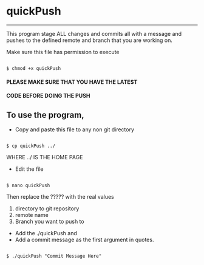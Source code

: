 # quickPush
---

This program stage ALL changes and commits all 
with a message and pushes to the defined 
remote and branch that you are working on.

Make sure this file has permission to execute

```shell

$ chmod +x quickPush

```
#### PLEASE MAKE SURE THAT YOU HAVE THE LATEST 
#### CODE BEFORE DOING THE PUSH

## To use the program,
- Copy and paste this file to any non git 
directory

```shell

$ cp quickPush ../

```
WHERE ../ IS THE HOME PAGE 

- Edit the file

```shell

$ nano quickPush

```
Then replace the ????? with the real values
1. directory to git repository
2. remote name
3. Branch you want to push to

- Add the ./quickPush and 
- Add a commit message as the first argument in quotes.

```shell

$ ./quickPush "Commit Message Here"


```

